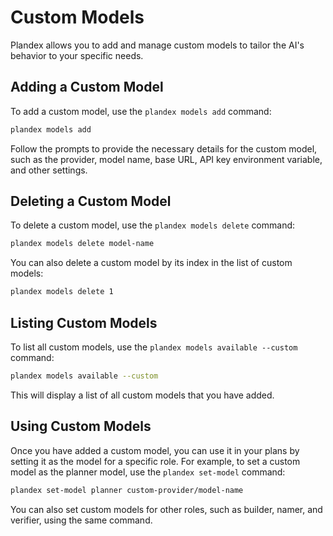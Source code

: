 # Custom Models

Plandex allows you to add and manage custom models to tailor the AI's behavior to your specific needs.

## Adding a Custom Model

To add a custom model, use the `plandex models add` command:

```bash
plandex models add
```

Follow the prompts to provide the necessary details for the custom model, such as the provider, model name, base URL, API key environment variable, and other settings.

## Deleting a Custom Model

To delete a custom model, use the `plandex models delete` command:

```bash
plandex models delete model-name
```

You can also delete a custom model by its index in the list of custom models:

```bash
plandex models delete 1
```

## Listing Custom Models

To list all custom models, use the `plandex models available --custom` command:

```bash
plandex models available --custom
```

This will display a list of all custom models that you have added.

## Using Custom Models

Once you have added a custom model, you can use it in your plans by setting it as the model for a specific role. For example, to set a custom model as the planner model, use the `plandex set-model` command:

```bash
plandex set-model planner custom-provider/model-name
```

You can also set custom models for other roles, such as builder, namer, and verifier, using the same command.

